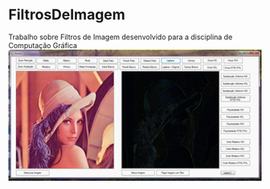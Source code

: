 # FiltrosDeImagem
Trabalho sobre Filtros de Imagem desenvolvido para a disciplina de Computação Gráfica
![Imagem do Programa](programa.png)
